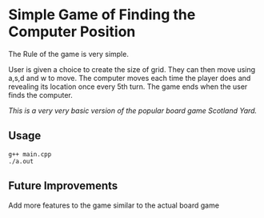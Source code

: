 # Simple Game of Finding the Computer Position

The Rule of the game is very simple.

User is given a choice to create the size of grid. They can then move using a,s,d and w to move. The computer moves each time the player does and revealing its location once every 5th turn. The game ends when the user finds the computer.

*This is a very very basic version of the popular board game Scotland Yard.*

## Usage

```
g++ main.cpp
./a.out
```

## Future Improvements

Add more features to the game similar to the actual board game
